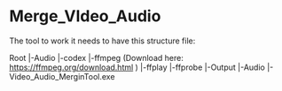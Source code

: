 # Merge_VIdeo_Audio

The tool to work it needs to have this structure file:

Root
|-Audio
|-codex
  |-ffmpeg (Download here: https://ffmpeg.org/download.html )
  |-ffplay
  |-ffprobe
|-Output
|-Audio
|-Video_Audio_MerginTool.exe


